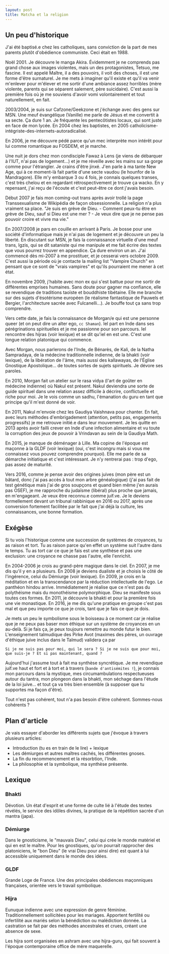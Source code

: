 ```yaml
---
layout: post
title: Matcha et la religion
---
```


## Un peu d'historique

J'ai été baptisé.e chez les catholiques, sans conviction de la part de mes parents plutôt d'obédience communiste. Ceci était en 1988.

Noël 2001. Je découvre le manga Akira. Évidemment je ne comprends pas grand chose aux images violentes, mais un des protagonistes, Tetsuo, me fascine. Il est appelé Maître, il a des pouvoirs, il voit des choses, il est une forme d'être surnaturel. Je me mets à imaginer qu'il existe et qu'il va venir m'enlever pour m'élever et me sortir d'une ambiance assez horribles (mère violente, parents qui se séparent salement, père suicidaire). C'est aussi la première fois où je me souviens d'avoir vomi volontairement et tout naturellement, en fait.

2003/2004, je suis sur Cafzone/Geekzone et j'échange avec des gens sur MSN. Une meuf évangélique (Vanille) me parle de Jésus et me convertit à sa secte. Ça dure 1 an. Je fréquente les pentecôtistes locaux, qui sont juste en face de mon lycée. En 2004 chez les baptistes, en 2005 catholicisme-intégriste-des-internets-autoradicalisé.

En 2006, je me découvre pédé parce qu'un mec interprète mon intérêt pour lui comme romantique au FOSDEM, et je marche.

Une nuit je dors chez mon condisciple Fawaz à Lens (je viens de débarquer à l'IUT, n'ai pas de logement...) et je me réveille avec les mains sur sa gorge comme pour l'étrangler. Je crains d'être jinxé. J'en parle à ma tante New Age, qui à ce moment-là fait partie d'une secte vaudou (le hounfor de la Mandragore). Elle m'y embarque 3 ou 4 fois, je connais quelques transes, c'est très chelou et en regardant rétrospectivement je trouve ça wacko. En y repensant, j'ai reçu de l'écoute et c'est peut-être ce dont j'avais besoin.

Début 2007 je fais mon coming-out trans après avoir trollé la page Transsexualisme de Wikipédia de façon obsessionnelle. La religion n'a plus vraiment sa place. "Je suis en grève de Dieu. - Comment peux-tu être en grève de Dieu, sauf si Dieu est une mer ? -  Je veux dire que je ne pense pas pouvoir croire et vivre ma vie."

En 2007/2008 je pars en couille en arrivant à Paris. Je bosse pour une société d'informatique mais je n'ai pas de logement et je découvre un peu la liberté. En discutant sur MSN, je fais la connaissance virtuelle d'une meuf trans, Igzis, qui se dit sataniste qui me manipule et me fait écrire des textes que vous pourrez trouver en appendice. Ça dure environ un an. J'ai commencé dès mi-2007 à me prostituer, et je cesserai vers octobre 2009. C'est aussi la période où je contacte la mailing list "Vampire Church" en pensant que ce sont de "vrais vampires" et qu'ils pourraient me mener à cet état.

En novembre 2009, j'habite avec mon ex qui s'est battue pour me sortir de différentes emprises humaines. Sans doute pour gagner ma confiance, elle se revendique de traditions taoïste et bouddhiste tibétaine. Elle me branche sur des sujets d'ésotérisme européen (le réalisme fantastique de Pauwels et Bergier, l'architecture sacrée avec Fulcanelli...). Je bouffe tout ça sans trop comprendre.

Vers cette date, je fais la connaissance de Morgan/e qui est une personne queer (et on peut dire un alter ego, `cc Shaman`). Iel part en Inde dans ses pérégrinations spirituelles et je me passionne pour son parcours. Iel rencontre des hijras (voir lexique) et se dit qu'iel en est une. C'est une longue relation platonique qui commence.

Avec Morgan, nous parlerons de l'Inde, de Bénarès, de Kali, de la Natha Sampradaya, de la médecine traditionnelle indienne, de la bhakti (voir lexique), de la libération de l'âme, mais aussi des kallawayas, de l'Église Gnostique Apostolique... de toutes sortes de sujets spirituels. Je dévore ses paroles.

En 2010, Morgan fait un atelier sur le rasa vidya (l'art de goûter en médecine indienne) où Nakul est présent. Nakul deviendra une sorte de guide spirituel dans une relation assez difficile à décrire, conflictuelle et riche pour moi. Je le vois comme un sadhu, l'émanation du guru en tant que principe qu'il m'est donné de voir.

En 2011, Nakul m'envoie chez les Gaudiya Vaishnava pour chanter. En fait, avec leurs méthodes d'embrigadement (attention, petits pas, engagements progressifs) je me retrouve initié.e dans leur mouvement. Je les quitte en 2013 après avoir failli crever en Inde d'une infection alimentaire et vu toute la corruption des jeux de pouvoir à Vrindavan au sein de la Gaudiya Math.

En 2015, je manque de déménager à Lille. Ma copine de l'époque est maçonne à la GLDF (voir lexique) (oui, c'est incongru mais si vous me connaissez vous pouvez comprendre pourquoi). Elle me parle de sa démarche initiatique et c'est intéressant. Je n'y rentrerai pas : trop d'ego, pas assez de maturité.

Vers 2016, comme je pense avoir des origines juives (mon père est un bâtard, donc j'ai pas accès à tout mon arbre généalogique) (j'ai pas fait de test génétique mais j'ai de gros soupçons et quand bien même j'en aurais pas OSEF), je me rapproche du judaïsme (libéral) plus proche que jamais, en m'engageant. Je veux être reconnu.e comme juif.ve. Je le deviens formellement devant un tribunal rabbinique en 2016 ou 2017, après une conversion fortement facilitée par le fait que j'ai déjà la culture, les connaissances, une bonne formation.

## Exégèse

Si tu vois l'historique comme une succession de systèmes de croyances, tu as raison et tort. Tu as raison parce qu'en effet un système suit l'autre dans le temps. Tu as tort car ce que je fais est une synthèse et pas une exclusion: une croyance ne chasse pas l'autre, elle l'enrichit.

En 2004-2006 je crois au grand-père magique dans le ciel. En 2007, je me dis qu'il y en a plusieurs. En 2008 je deviens dualiste et je choisis le côté de l'ingérence, celui du Démiurge (voir lexique). En 2009, je crois en la méditation et en la transcendance par la réduction intellectuelle de l'ego. Le panthéon hindou arrive. Immédiatement je réalise que ce n'est pas du polythéisme mais du monothéisme polymorphique. Dieu se manifeste sous toutes ces formes. En 2011, je découvre la bhakti et pour la première fois une vie monastique. En 2016, je me dis qu'une pratique en groupe c'est pas mal et que peu importe ce que je crois, tant que je fais ce que je dois.

Je mets un peu le symbolisme sous le boisseau à ce moment car je réalise que je ne peux pas baser mon éthique sur un système de croyances en un au-delà. Si je fais ça, je peux toujours remettre au monde futur le bien. L'enseignement talmudique des Pirke Avot (maximes des pères, un ouvrage d'éthique juive inclus dans le Talmud) validera ça par

    Si je ne suis pas pour moi, qui le sera ? Si je ne suis que pour moi, que suis-je ? Et si pas maintenant, quand ?

Aujourd'hui j'assume tout à fait ma synthèse syncrétique. Je me revendique juif.ve haut et fort et à tort et à travers (`bande d'antisémites !`), je connais mon parcours dans la mystique, mes circumambulations respectueuses autour du tantra, mon plongeon dans la bhakti, mon séchage dans l'étude de la loi juive... et tout ça va très bien ensemble (à supposer que tu supportes ma façon d'être).

Tout n'est pas cohérent, tout n'a pas besoin d'être cohérent. Sommes-nous cohérents ?

## Plan d'article

Je vais essayer d'aborder les différents sujets que j'évoque à travers plusieurs articles:

- Introduction (tu es en train de le lire) + lexique
- Les démiurges et autres maîtres cachés, les différentes gnoses.
- La fin du recommencement et la résorbtion, l'Inde.
- La philosophie et la symbolique, ma synthèse présente.


## Lexique


### Bhakti
Dévotion. Un état d'esprit et une forme de culte lié à l'étude des textes révélés, le service des idôles divines, la pratique de la répétition sacrée d'un mantra (japa).


### Démiurge
Dans le gnosticisme, le "mauvais Dieu", celui qui crée le monde matériel et qui en est le maître. Pour les gnostiques, qu'on pourrait rapprocher des platoniciens, le "bon Dieu" (le vrai Dieu pour ainsi dire) est quant à lui accessible uniquement dans le monde des idées.


### GLDF
Grande Loge de France. Une des principales obédiences maçonniques françaises, orientée vers le travail symbolique.


### Hijra
Eunuque indienne avec une expression de genre féminine.
Traditionnellement sollicitées pour les mariages. Apportent fertilité ou infertilité aux mariés selon la bénédiction ou malédiction donnée.
La castration se fait par des méthodes ancestrales et crues, créant une absence de sexe.

Les hijra sont organisées en ashram avec une hijra-guru, qui fait souvent à l'époque contemporaine office de mère maquerelle.

